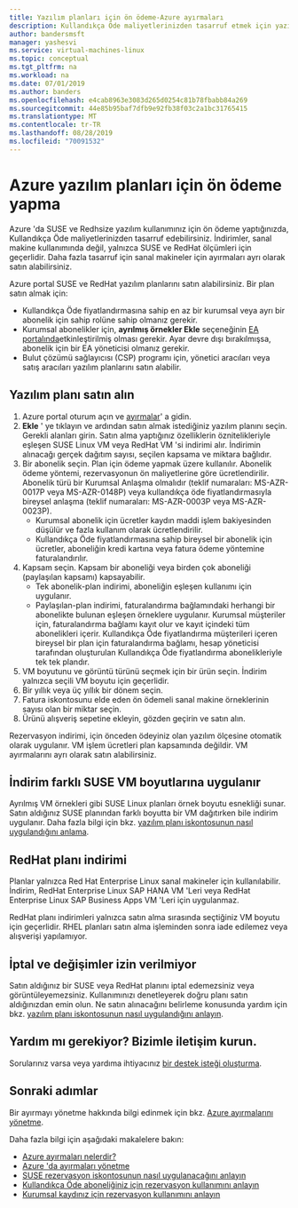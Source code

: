 ```yaml
---
title: Yazılım planları için ön ödeme-Azure ayırmaları
description: Kullandıkça Öde maliyetlerinizden tasarruf etmek için yazılım planlarına ön ödeme yapma hakkında bilgi edinin.
author: bandersmsft
manager: yashesvi
ms.service: virtual-machines-linux
ms.topic: conceptual
ms.tgt_pltfrm: na
ms.workload: na
ms.date: 07/01/2019
ms.author: banders
ms.openlocfilehash: e4cab8963e3083d265d0254c81b78fbabb84a269
ms.sourcegitcommit: 44e85b95baf7dfb9e92fb38f03c2a1bc31765415
ms.translationtype: MT
ms.contentlocale: tr-TR
ms.lasthandoff: 08/28/2019
ms.locfileid: "70091532"
---
```

# <a name="prepay-for-azure-software-plans"></a>Azure yazılım planları için ön ödeme yapma

Azure 'da SUSE ve Redhsize yazılım kullanımınız için ön ödeme yaptığınızda, Kullandıkça Öde maliyetlerinizden tasarruf edebilirsiniz. İndirimler, sanal makine kullanımında değil, yalnızca SUSE ve RedHat ölçümleri için geçerlidir. Daha fazla tasarruf için sanal makineler için ayırmaları ayrı olarak satın alabilirsiniz.

Azure portal SUSE ve RedHat yazılım planlarını satın alabilirsiniz. Bir plan satın almak için:

- Kullandıkça Öde fiyatlandırmasına sahip en az bir kurumsal veya ayrı bir abonelik için sahip rolüne sahip olmanız gerekir.
- Kurumsal abonelikler için, **ayrılmış örnekler Ekle** seçeneğinin [EA portalında](https://ea.azure.com/)etkinleştirilmiş olması gerekir. Ayar devre dışı bırakılmışsa, abonelik için bir EA yöneticisi olmanız gerekir.
- Bulut çözümü sağlayıcısı (CSP) programı için, yönetici aracıları veya satış aracıları yazılım planlarını satın alabilir.

## <a name="buy-a-software-plan"></a>Yazılım planı satın alın

1. Azure portal oturum açın ve [ayırmalar](https://portal.azure.com/#blade/Microsoft_Azure_Reservations/ReservationsBrowseBlade)' a gidin.
2. **Ekle** ' ye tıklayın ve ardından satın almak istediğiniz yazılım planını seçin.
Gerekli alanları girin. Satın alma yaptığınız özelliklerin öznitelikleriyle eşleşen SUSE Linux VM veya RedHat VM 'si indirimi alır. İndirimin alınacağı gerçek dağıtım sayısı, seçilen kapsama ve miktara bağlıdır.
3. Bir abonelik seçin. Plan için ödeme yapmak üzere kullanılır.
Abonelik ödeme yöntemi, rezervasyonun ön maliyetlerine göre ücretlendirilir. Abonelik türü bir Kurumsal Anlaşma olmalıdır (teklif numaraları: MS-AZR-0017P veya MS-AZR-0148P) veya kullandıkça öde fiyatlandırmasıyla bireysel anlaşma (teklif numaraları: MS-AZR-0003P veya MS-AZR-0023P).
    - Kurumsal abonelik için ücretler kaydın maddi işlem bakiyesinden düşülür ve fazla kullanım olarak ücretlendirilir.
    - Kullandıkça Öde fiyatlandırmasına sahip bireysel bir abonelik için ücretler, aboneliğin kredi kartına veya fatura ödeme yöntemine faturalandırılır.
4. Kapsam seçin. Kapsam bir aboneliği veya birden çok aboneliği (paylaşılan kapsamı) kapsayabilir.
    - Tek abonelik-plan indirimi, aboneliğin eşleşen kullanımı için uygulanır.
    - Paylaşılan-plan indirimi, faturalandırma bağlamındaki herhangi bir abonelikte bulunan eşleşen örneklere uygulanır. Kurumsal müşteriler için, faturalandırma bağlamı kayıt olur ve kayıt içindeki tüm abonelikleri içerir. Kullandıkça Öde fiyatlandırma müşterileri içeren bireysel bir plan için faturalandırma bağlamı, hesap yöneticisi tarafından oluşturulan Kullandıkça Öde fiyatlandırma abonelikleriyle tek tek plandır.
5. VM boyutunu ve görüntü türünü seçmek için bir ürün seçin. İndirim yalnızca seçili VM boyutu için geçerlidir.
6. Bir yıllık veya üç yıllık bir dönem seçin.
7. Fatura iskontosunu elde eden ön ödemeli sanal makine örneklerinin sayısı olan bir miktar seçin.
8. Ürünü alışveriş sepetine ekleyin, gözden geçirin ve satın alın.

Rezervasyon indirimi, için önceden ödeyiniz olan yazılım ölçesine otomatik olarak uygulanır. VM işlem ücretleri plan kapsamında değildir. VM ayırmalarını ayrı olarak satın alabilirsiniz.

## <a name="discount-applies-to-different-suse-vm-sizes"></a>İndirim farklı SUSE VM boyutlarına uygulanır

Ayrılmış VM örnekleri gibi SUSE Linux planları örnek boyutu esnekliği sunar. Satın aldığınız SUSE planından farklı boyutta bir VM dağıtırken bile indirim uygulanır. Daha fazla bilgi için bkz. [yazılım planı iskontosunun nasıl uygulandığını anlama](../../billing/billing-understand-suse-reservation-charges.md).

## <a name="redhat-plan-discount"></a>RedHat planı indirimi

Planlar yalnızca Red Hat Enterprise Linux sanal makineler için kullanılabilir. İndirim, RedHat Enterprise Linux SAP HANA VM 'Leri veya RedHat Enterprise Linux SAP Business Apps VM 'Leri için uygulanmaz.

RedHat planı indirimleri yalnızca satın alma sırasında seçtiğiniz VM boyutu için geçerlidir. RHEL planları satın alma işleminden sonra iade edilemez veya alışverişi yapılamıyor.


## <a name="cancellation-and-exchanges-not-allowed"></a>İptal ve değişimler izin verilmiyor

Satın aldığınız bir SUSE veya RedHat planını iptal edemezsiniz veya görüntüleyemezsiniz. Kullanımınızı denetleyerek doğru planı satın aldığınızdan emin olun. Ne satın alınacağını belirleme konusunda yardım için bkz. [yazılım planı iskontosunun nasıl uygulandığını anlayın](../../billing/billing-understand-suse-reservation-charges.md).

## <a name="need-help-contact-us"></a>Yardım mı gerekiyor? Bizimle iletişim kurun.

Sorularınız varsa veya yardıma ihtiyacınız [bir destek isteği oluşturma](https://portal.azure.com/#blade/Microsoft_Azure_Support/HelpAndSupportBlade/newsupportrequest).

## <a name="next-steps"></a>Sonraki adımlar

Bir ayırmayı yönetme hakkında bilgi edinmek için bkz. [Azure ayırmalarını yönetme](../../billing/billing-manage-reserved-vm-instance.md).

Daha fazla bilgi için aşağıdaki makalelere bakın:

- [Azure ayırmaları nelerdir?](../../billing/billing-save-compute-costs-reservations.md)
- [Azure 'da ayırmaları yönetme](../../billing/billing-manage-reserved-vm-instance.md)
- [SUSE rezervasyon iskontosunun nasıl uygulanacağını anlayın](../../billing/billing-understand-suse-reservation-charges.md)
- [Kullandıkça Öde aboneliğiniz için rezervasyon kullanımını anlayın](../../billing/billing-understand-reserved-instance-usage.md)
- [Kurumsal kaydınız için rezervasyon kullanımını anlayın](../../billing/billing-understand-reserved-instance-usage-ea.md)
